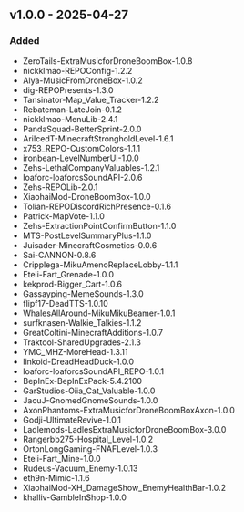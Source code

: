 ## v1.0.0 - 2025-04-27

### Added
- ZeroTails-ExtraMusicforDroneBoomBox-1.0.8
- nickklmao-REPOConfig-1.2.2
- Alya-MusicFromDroneBox-1.0.2
- dig-REPOPresents-1.3.0
- Tansinator-Map_Value_Tracker-1.2.2
- Rebateman-LateJoin-0.1.2
- nickklmao-MenuLib-2.4.1
- PandaSquad-BetterSprint-2.0.0
- AriIcedT-MinecraftStrongholdLevel-1.6.1
- x753_REPO-CustomColors-1.1.1
- ironbean-LevelNumberUI-1.0.0
- Zehs-LethalCompanyValuables-1.2.1
- loaforc-loaforcsSoundAPI-2.0.6
- Zehs-REPOLib-2.0.1
- XiaohaiMod-DroneBoomBox-1.0.0
- Tolian-REPODiscordRichPresence-0.1.6
- Patrick-MapVote-1.1.0
- Zehs-ExtractionPointConfirmButton-1.1.0
- MTS-PostLevelSummaryPlus-1.1.0
- Juisader-MinecraftCosmetics-0.0.6
- Sai-CANNON-0.8.6
- Cripplega-MikuAmenoReplaceLobby-1.1.1
- Eteli-Fart_Grenade-1.0.0
- kekprod-Bigger_Cart-1.0.6
- Gassayping-MemeSounds-1.3.0
- flipf17-DeadTTS-1.0.10
- WhalesAllAround-MikuMikuBeamer-1.0.1
- surfknasen-Walkie_Talkies-1.1.2
- GreatColtini-MinecraftAdditions-1.0.7
- Traktool-SharedUpgrades-2.1.3
- YMC_MHZ-MoreHead-1.3.11
- linkoid-DreadHeadDuck-1.0.0
- loaforc-loaforcsSoundAPI_REPO-1.0.1
- BepInEx-BepInExPack-5.4.2100
- GarStudios-Oiia_Cat_Valuable-1.0.0
- JacuJ-GnomedGnomeSounds-1.0.0
- AxonPhantoms-ExtraMusicforDroneBoomBoxAxon-1.0.0
- Godji-UltimateRevive-1.0.1
- Ladlemods-LadlesExtraMusicforDroneBoomBox-3.0.0
- Rangerbb275-Hospital_Level-1.0.2
- OrtonLongGaming-FNAFLevel-1.0.3
- Eteli-Fart_Mine-1.0.0
- Rudeus-Vacuum_Enemy-1.0.13
- eth9n-Mimic-1.1.6
- XiaohaiMod-XH_DamageShow_EnemyHealthBar-1.0.2
- khalliv-GambleInShop-1.0.0

